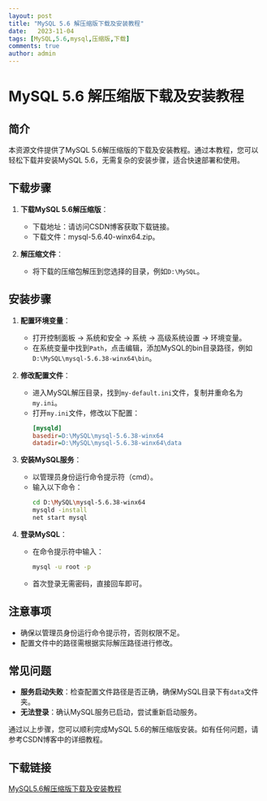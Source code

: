 ```yaml
---
layout: post
title: "MySQL 5.6 解压缩版下载及安装教程"
date:   2023-11-04
tags: [MySQL,5.6,mysql,压缩版,下载]
comments: true
author: admin
---
```

# MySQL 5.6 解压缩版下载及安装教程

## 简介
本资源文件提供了MySQL 5.6解压缩版的下载及安装教程。通过本教程，您可以轻松下载并安装MySQL 5.6，无需复杂的安装步骤，适合快速部署和使用。

## 下载步骤
1. **下载MySQL 5.6解压缩版**：
   - 下载地址：请访问CSDN博客获取下载链接。
   - 下载文件：mysql-5.6.40-winx64.zip。

2. **解压缩文件**：
   - 将下载的压缩包解压到您选择的目录，例如`D:\MySQL`。

## 安装步骤
1. **配置环境变量**：
   - 打开控制面板 -> 系统和安全 -> 系统 -> 高级系统设置 -> 环境变量。
   - 在系统变量中找到`Path`，点击编辑，添加MySQL的bin目录路径，例如`D:\MySQL\mysql-5.6.38-winx64\bin`。

2. **修改配置文件**：
   - 进入MySQL解压目录，找到`my-default.ini`文件，复制并重命名为`my.ini`。
   - 打开`my.ini`文件，修改以下配置：
     ```ini
     [mysqld]
     basedir=D:\MySQL\mysql-5.6.38-winx64
     datadir=D:\MySQL\mysql-5.6.38-winx64\data
     ```

3. **安装MySQL服务**：
   - 以管理员身份运行命令提示符（cmd）。
   - 输入以下命令：
     ```bash
     cd D:\MySQL\mysql-5.6.38-winx64
     mysqld -install
     net start mysql
     ```

4. **登录MySQL**：
   - 在命令提示符中输入：
     ```bash
     mysql -u root -p
     ```
   - 首次登录无需密码，直接回车即可。

## 注意事项
- 确保以管理员身份运行命令提示符，否则权限不足。
- 配置文件中的路径需根据实际解压路径进行修改。

## 常见问题
- **服务启动失败**：检查配置文件路径是否正确，确保MySQL目录下有`data`文件夹。
- **无法登录**：确认MySQL服务已启动，尝试重新启动服务。

通过以上步骤，您可以顺利完成MySQL 5.6的解压缩版安装。如有任何问题，请参考CSDN博客中的详细教程。

## 下载链接

[MySQL5.6解压缩版下载及安装教程](https://pan.quark.cn/s/0b80dea04d7c)